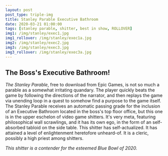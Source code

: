 ```yaml
---
layout: post
post_type: triple-img
title: Stanley Parable Executive Bathroom
date: 2020-03-21 01:00:00
tags: [stanley parable, shitter, best in show, ROLLOVER]
img1: /img/stanley/exec1.jpg
img1_rollover: /img/stanley/exec1a.jpg
img2: /img/stanley/exec2.jpg
img3: /img/stanley/exec3.jpg
img3_rollover: /img/stanley/exec3a.jpg
---
```

## The Boss's Executive Bathroom!

*The Stanley Parable*, free to download from Epic Games, is not so much a parable as a somewhat irritating quandary. The player quickly beats the game by following the directions of the narrator, and then replays the game via unending loop in a quest to somehow find a purpose to the game itself. The Stanley Parable receives an automatic passing grade for the inclusion of an Executive Bathroom located in the boss's top floor office, but this one is in the upper eschelon of video game shitters. It's very meta, featuring philosophical wall scrawlings, and it has its own ego, in the form of an self-absorbed tabloid on the side table. This shitter has self-actualized. It has attained a level of enlightenment heretofore unheard-of. It is a cleric, possibly a high priest among shitters. 

*This shitter is a contender for the esteemed Blue Bowl of 2020.*
